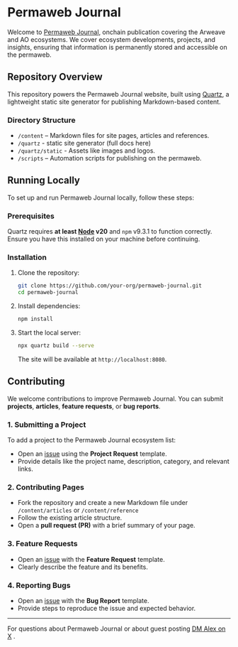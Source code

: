 # Permaweb Journal

Welcome to [Permaweb Journal](https://permaweb-journal.arweave.net/), onchain publication covering the Arweave and AO ecosystems. We cover ecosystem developments, projects, and insights, ensuring that information is permanently stored and accessible on the permaweb.

## Repository Overview

This repository powers the Permaweb Journal website, built using [Quartz](https://quartz.jzhao.xyz/), a lightweight static site generator for publishing Markdown-based content.

### Directory Structure

- `/content` – Markdown files for site pages, articles and references.
- `/quartz` - static site generator (full docs here)
- `/quartz/static` - Assets like images and logos.
- `/scripts` – Automation scripts for publishing on the permaweb.

## Running Locally

To set up and run Permaweb Journal locally, follow these steps:

### Prerequisites

Quartz requires **at least [Node](https://nodejs.org/) v20** and `npm` v9.3.1 to function correctly. Ensure you have this installed on your machine before continuing.

### Installation

1. Clone the repository:
   ```sh
   git clone https://github.com/your-org/permaweb-journal.git
   cd permaweb-journal
   ```
2. Install dependencies:
   ```sh
   npm install
   ```
3. Start the local server:
   ```sh
   npx quartz build --serve
   ```
   The site will be available at `http://localhost:8080`.

## Contributing

We welcome contributions to improve Permaweb Journal. You can submit **projects**, **articles**, **feature requests**, or **bug reports**.

### 1. Submitting a Project

To add a project to the Permaweb Journal ecosystem list:

- Open an [issue](https://github.com/your-org/permaweb-journal/issues) using the **Project Request** template.
- Provide details like the project name, description, category, and relevant links.

### 2. Contributing Pages

- Fork the repository and create a new Markdown file under `/content/articles` or `/content/reference`
- Follow the existing article structure.
- Open a **pull request (PR)** with a brief summary of your page.

### 3. Feature Requests

- Open an [issue](https://github.com/your-org/permaweb-journal/issues) with the **Feature Request** template.
- Clearly describe the feature and its benefits.

### 4. Reporting Bugs

- Open an [issue](https://github.com/your-org/permaweb-journal/issues) with the **Bug Report** template.
- Provide steps to reproduce the issue and expected behavior.

---

For questions about Permaweb Journal or about guest posting [DM Alex on X](https://x.com/afmedia_) .
